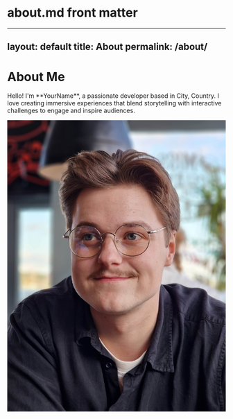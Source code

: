 # about.md front matter
---
layout: default
title: About
permalink: /about/
---

# About Me

<div class="about-container">
  <!-- Text Section -->
  <div class="about-text fade-in">
    <p>Hello! I'm **YourName**, a passionate developer based in City, Country. I love creating immersive experiences that blend storytelling with interactive challenges to engage and inspire audiences.</p>
  </div>
  <!-- Image Section -->
  <div class="about-image fade-in">
    <img src="/assets/images/your-portrait.jpg" alt="Your Portrait">
  </div>
</div>
